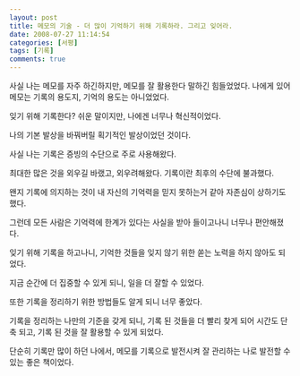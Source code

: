 ```yaml
---
layout: post
title: 메모의 기술 - 더 많이 기억하기 위해 기록하라. 그리고 잊어라.
date: 2008-07-27 11:14:54
categories: [서평]
tags: [기록]
comments: true
---
```


사실 나는 메모를 자주 하긴하지만, 메모를 잘 활용한다 말하긴 힘들었었다. 나에게 있어 메모는 기록의 용도지, 기억의 용도는 아니었었다. 

잊기 위해 기록한다? 쉬운 말이지만, 나에겐 너무나 혁신적이었다. 

나의 기본 발상을 바꿔버릴 획기적인 발상이었던 것이다. 

사실 나는 기록은 증빙의 수단으로 주로 사용해왔다. 

최대한 많은 것을 외우길 바랬고, 외우려해왔다. 기록이란 최후의 수단에 불과했다. 

왠지 기록에 의지하는 것이 내 자신의 기억력을 믿지 못하는거 같아 자존심이 상하기도 했다. 

그런데 모든 사람은 기억력에 한계가 있다는 사실을 받아 들이고나니 너무나 편안해졌다. 

잊기 위해 기록을 하고나니, 기억한 것들을 잊지 않기 위한 쏟는 노력을 하지 않아도 되었다. 

지금 순간에 더 집중할 수 있게 되니, 일을 더 잘할 수 있었다. 


또한 기록을 정리하기 위한 방법들도 알게 되니 너무 좋았다. 

기록을 정리하는 나만의 기준을 갖게 되니, 기록 된 것들을 더 빨리 찾게 되어 시간도 단축 되고, 기록 된 것을 잘 활용할 수 있게 되었다. 

단순히 기록만 많이 하던 나에서, 메모를 기록으로 발전시켜 잘 관리하는 나로 발전할 수 있는 좋은 책이었다. 
